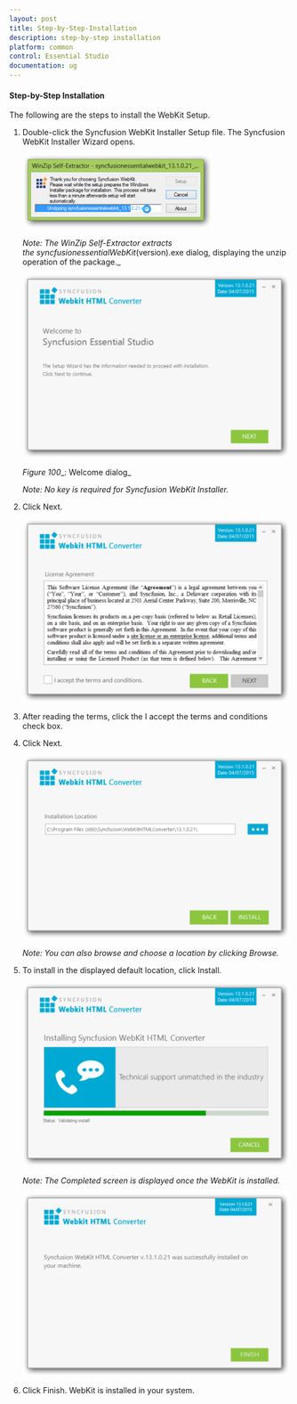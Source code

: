 ```yaml
---
layout: post
title: Step-by-Step-Installation
description: step-by-step installation
platform: common
control: Essential Studio
documentation: ug
---
```


#### Step-by-Step Installation

The following are the steps to install the WebKit Setup.

1. Double-click the Syncfusion WebKit Installer Setup file. The Syncfusion WebKit Installer Wizard opens.
   
   ![](Step-by-Step-Installation_images/Step-by-Step-Installation_img1.png)
   
   _Note: The WinZip Self-Extractor extracts the syncfusionessentialWebKit_(version).exe dialog, displaying the unzip operation of the package._ 
   
   ![](Step-by-Step-Installation_images/Step-by-Step-Installation_img3.png)
   
   _Figure 100__: Welcome dialog_
   
   _Note: No key is required for Syncfusion WebKit Installer._

2. Click Next.

   
   ![](Step-by-Step-Installation_images/Step-by-Step-Installation_img5.png)





3. After reading the terms, click the I accept the terms and conditions check box.
4. Click Next.
   
   ![](Step-by-Step-Installation_images/Step-by-Step-Installation_img6.png)
   
   _Note: You can also browse and choose a location by clicking Browse._



5. To install in the displayed default location, click Install.

   ![](Step-by-Step-Installation_images/Step-by-Step-Installation_img8.png)
   
   _Note: The Completed screen is displayed once the WebKit is installed._



   ![](Step-by-Step-Installation_images/Step-by-Step-Installation_img10.png)







6. Click Finish. WebKit is installed in your system.



